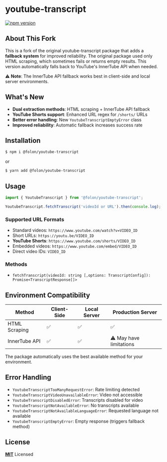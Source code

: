 # youtube-transcript

[![npm version](https://img.shields.io/npm/v/@folon/youtube-transcript.svg)](https://www.npmjs.com/package/@folon/youtube-transcript)

## About This Fork

This is a fork of the original youtube-transcript package that adds a **fallback system** for improved reliability. The original package used only HTML scraping, which sometimes fails or returns empty results. This version automatically falls back to YouTube's InnerTube API when needed.

⚠️ **Note**: The InnerTube API fallback works best in client-side and local server environments.

## What's New

- **Dual extraction methods**: HTML scraping + InnerTube API fallback
- **YouTube Shorts support**: Enhanced URL regex for `/shorts/` URLs
- **Better error handling**: New `YoutubeTranscriptEmptyError` class
- **Improved reliability**: Automatic fallback increases success rate

## Installation

```bash
$ npm i @folon/youtube-transcript
```

or

```bash
$ yarn add @folon/youtube-transcript
```

## Usage

```js
import { YoutubeTranscript } from '@folon/youtube-transcript';

YoutubeTranscript.fetchTranscript('videoId or URL').then(console.log);
```

### Supported URL Formats

- Standard videos: `https://www.youtube.com/watch?v=VIDEO_ID`
- Short URLs: `https://youtu.be/VIDEO_ID`
- **YouTube Shorts**: `https://www.youtube.com/shorts/VIDEO_ID`
- Embedded videos: `https://www.youtube.com/embed/VIDEO_ID`
- Direct video IDs: `VIDEO_ID`

### Methods

- `fetchTranscript(videoId: string [,options: TranscriptConfig]): Promise<TranscriptResponse[]>`

## Environment Compatibility

| Method        | Client-Side | Local Server | Production Server       |
| ------------- | ----------- | ------------ | ----------------------- |
| HTML Scraping | ✅          | ✅           | ✅                      |
| InnerTube API | ✅          | ✅           | ⚠️ May have limitations |

The package automatically uses the best available method for your environment.

## Error Handling

- `YoutubeTranscriptTooManyRequestError`: Rate limiting detected
- `YoutubeTranscriptVideoUnavailableError`: Video not accessible
- `YoutubeTranscriptDisabledError`: Transcripts disabled for video
- `YoutubeTranscriptNotAvailableError`: No transcripts available
- `YoutubeTranscriptNotAvailableLanguageError`: Requested language not available
- `YoutubeTranscriptEmptyError`: Empty response (triggers fallback method)

## License

**[MIT](LICENSE)** Licensed
